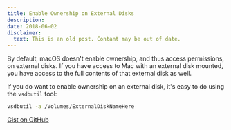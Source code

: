 ```yaml
---
title: Enable Ownership on External Disks
description:
date: 2018-06-02
disclaimer:
  text: This is an old post. Contant may be out of date.
---
```


By default, macOS doesn't enable ownership, and thus access permissions, on external disks. If you have access to Mac with an external disk mounted, you have access to the full contents of that external disk as well.

If you do want to enable ownership on an external disk, it's easy to do using the `vsdbutil` tool:

```bash
vsdbutil -a /Volumes/ExternalDiskNameHere
```

[Gist on GitHub](https://gist.github.com/lucascantor/6d95be0a27307d7730b2b361653b7fa7)
